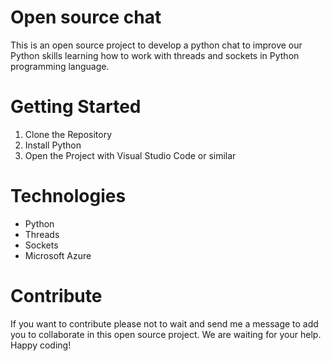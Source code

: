 # Open source chat
This is an open source project to develop a python chat to improve our Python skills learning how to work with threads and sockets in Python programming language.

# Getting Started
1.  Clone the Repository
2.  Install Python
3.  Open the Project with Visual Studio Code or similar

# Technologies
- Python
- Threads
- Sockets
- Microsoft Azure

# Contribute
If you want to contribute please not to wait and send me a message to add you to collaborate in this open source project. We are waiting for your help. Happy coding! 
